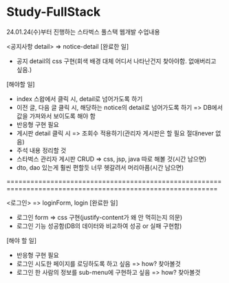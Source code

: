 # Study-FullStack
24.01.24(수)부터 진행하는 스타벅스 풀스택 웹개발 수업내용

<공지사항 detail> => notice-detail
[완료한 일]
- 공지 detail의 css 구현(회색 배경 대체 어디서 나타난건지 찾아야함. 없애버리고 싶음.)

[해야할 일]
- index 스왑에서 클릭 시, detail로 넘어가도록 하기
- 이전 글, 다음 글 클릭 시, 해당하는 notice의 detail로 넘어가도록 하기 => DB에서 값을 가져와서 보이도록 해야 함
- 반응형 구현 필요
- 게시판 detail 클릭 시 => 조회수 적용하기(관리자 게시판은 할 필요 절대never 없음)
- 주석 내용 정리할 것
- 스타벅스 관리자 게시판 CRUD => css, jsp, java 따로 해볼 것(시간 남으면)
- dto, dao 있는게 훨씬 편할듯 너무 헷갈려서 머리아픔(시간 남으면)

===========================================================================================================

<로그인> => loginForm, login
[완료한 일]
- 로그인 form => css 구현(justify-content가 왜 안 먹히는지 의문)
- 로그인 기능 성공함(DB의 데이터와 비교하여 성공 or 실패 구현함)

[해야 할 일]
- 반응형 구현 필요
- 로그인 시도한 페이지를 로딩하도록 하고 싶음 => how? 찾아볼것
- 로그인 한 사람의 정보를 sub-menu에 구현하고 싶음 => how? 찾아볼것
